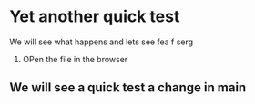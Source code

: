 # Yet another quick test

We will see what happens and lets see fea f serg

1. OPen the file in the browser

## We will see a quick test a change in main